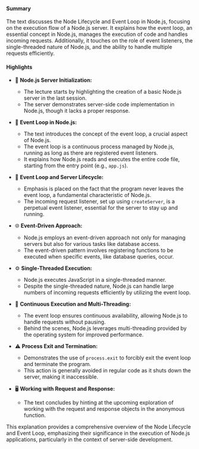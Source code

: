 #### Summary

The text discusses the Node Lifecycle and Event Loop in Node.js, focusing on the execution flow of a Node.js server. It explains how the event loop, an essential concept in Node.js, manages the execution of code and handles incoming requests. Additionally, it touches on the role of event listeners, the single-threaded nature of Node.js, and the ability to handle multiple requests efficiently.

#### Highlights

- 🚀 **Node.js Server Initialization:**

  - The lecture starts by highlighting the creation of a basic Node.js server in the last session.
  - The server demonstrates server-side code implementation in Node.js, though it lacks a proper response.

- 🔄 **Event Loop in Node.js:**
  - The text introduces the concept of the event loop, a crucial aspect of Node.js.
  - The event loop is a continuous process managed by Node.js, running as long as there are registered event listeners.
  - It explains how Node.js reads and executes the entire code file, starting from the entry point (e.g., `app.js`).
- 🔄 **Event Loop and Server Lifecycle:**

  - Emphasis is placed on the fact that the program never leaves the event loop, a fundamental characteristic of Node.js.
  - The incoming request listener, set up using `createServer`, is a perpetual event listener, essential for the server to stay up and running.

- 🌐 **Event-Driven Approach:**

  - Node.js employs an event-driven approach not only for managing servers but also for various tasks like database access.
  - The event-driven pattern involves registering functions to be executed when specific events, like database queries, occur.

- ⚙️ **Single-Threaded Execution:**

  - Node.js executes JavaScript in a single-threaded manner.
  - Despite the single-threaded nature, Node.js can handle large numbers of incoming requests efficiently by utilizing the event loop.

- 🔄 **Continuous Execution and Multi-Threading:**

  - The event loop ensures continuous availability, allowing Node.js to handle requests without pausing.
  - Behind the scenes, Node.js leverages multi-threading provided by the operating system for improved performance.

- ⚠️ **Process Exit and Termination:**

  - Demonstrates the use of `process.exit` to forcibly exit the event loop and terminate the program.
  - This action is generally avoided in regular code as it shuts down the server, making it inaccessible.

- 🖥️ **Working with Request and Response:**
  - The text concludes by hinting at the upcoming exploration of working with the request and response objects in the anonymous function.

This explanation provides a comprehensive overview of the Node Lifecycle and Event Loop, emphasizing their significance in the execution of Node.js applications, particularly in the context of server-side development.
